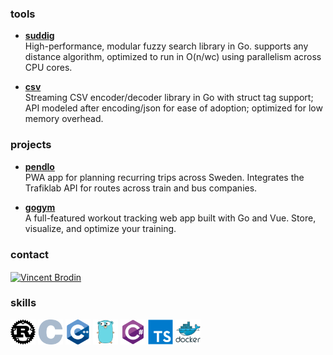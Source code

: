 <!-- <p align="center"><i>"Simplicity is the ultimate sophistication."</i></p> -->
### tools

- [**suddig**](https://github.com/VincentBrodin/suddig)  
High-performance, modular fuzzy search library in Go. supports any distance algorithm, optimized to run in O(n/wc) using parallelism across CPU cores.

- [**csv**](https://github.com/VincentBrodin/csv)  
Streaming CSV encoder/decoder library in Go with struct tag support; API modeled after encoding/json for ease of adoption; optimized for low memory overhead.


### projects

- [**pendlo**](https://github.com/VincentBrodin/pendlo)  
PWA app for planning recurring trips across Sweden. Integrates the Trafiklab API for routes across train and bus companies.

- [**gogym**](https://github.com/VincentBrodin/gogym)  
A full-featured workout tracking web app built with Go and Vue. Store, visualize, and optimize your training.

### contact

<p align="left">
<a href="https://linkedin.com/in/vincent-brodin-820051242" target="_blank">
<img align="center" src="https://raw.githubusercontent.com/rahuldkjain/github-profile-readme-generator/master/src/images/icons/Social/linked-in-alt.svg" alt="Vincent Brodin" height="30" width="40" />
</a>
</p>

### skills

<p align="left">
<img src="https://raw.githubusercontent.com/devicons/devicon/master/icons/rust/rust-original.svg" alt="Rust" width="40" height="40"/>
<img src="https://raw.githubusercontent.com/devicons/devicon/master/icons/c/c-original.svg" alt="C" width="40" height="40"/>
<img src="https://raw.githubusercontent.com/devicons/devicon/master/icons/cplusplus/cplusplus-original.svg" alt="C++" width="40" height="40"/>
<img src="https://raw.githubusercontent.com/devicons/devicon/master/icons/go/go-original.svg" alt="Go" width="40" height="40"/>
<img src="https://raw.githubusercontent.com/devicons/devicon/master/icons/csharp/csharp-original.svg" alt="C#" width="40" height="40"/>
<img src="https://raw.githubusercontent.com/devicons/devicon/master/icons/typescript/typescript-original.svg" alt="TS" width="40" height="40"/>
<img src="https://raw.githubusercontent.com/devicons/devicon/master/icons/docker/docker-original-wordmark.svg" alt="Docker" width="40" height="40"/>
</p>

